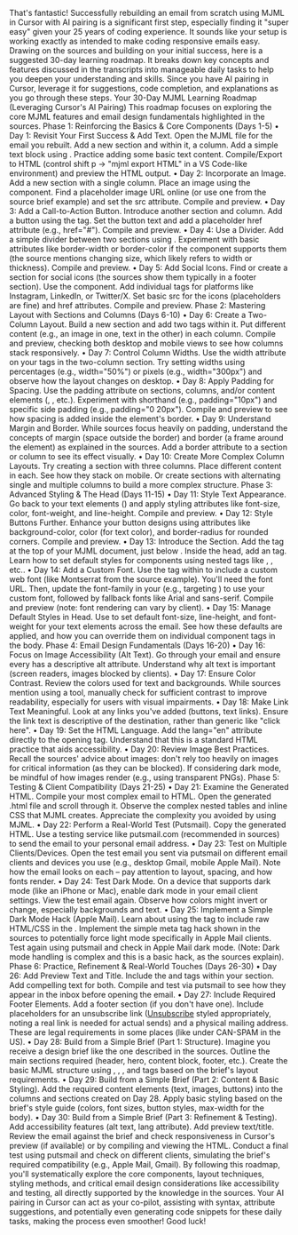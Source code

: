 That's fantastic! Successfully rebuilding an email from scratch using MJML in Cursor with AI pairing is a significant first step, especially finding it "super easy" given your 25 years of coding experience. It sounds like your setup is working exactly as intended to make coding responsive emails easy.
Drawing on the sources and building on your initial success, here is a suggested 30-day learning roadmap. It breaks down key concepts and features discussed in the transcripts into manageable daily tasks to help you deepen your understanding and skills. Since you have AI pairing in Cursor, leverage it for suggestions, code completion, and explanations as you go through these steps.
Your 30-Day MJML Learning Roadmap (Leveraging Cursor's AI Pairing)
This roadmap focuses on exploring the core MJML features and email design fundamentals highlighted in the sources.
Phase 1: Reinforcing the Basics & Core Components (Days 1-5)
•
Day 1: Revisit Your First Success & Add Text. Open the MJML file for the email you rebuilt. Add a new section and within it, a column. Add a simple text block using <mj-text>. Practice adding some basic text content. Compile/Export to HTML (control shift p -> "mjml export HTML" in a VS Code-like environment) and preview the HTML output.
•
Day 2: Incorporate an Image. Add a new section with a single column. Place an image using the <mj-image> component. Find a placeholder image URL online (or use one from the source brief example) and set the src attribute. Compile and preview.
•
Day 3: Add a Call-to-Action Button. Introduce another section and column. Add a button using the <mj-button> tag. Set the button text and add a placeholder href attribute (e.g., href="#"). Compile and preview.
•
Day 4: Use a Divider. Add a simple divider between two sections using <mj-divider>. Experiment with basic attributes like border-width or border-color if the component supports them (the source mentions changing size, which likely refers to width or thickness). Compile and preview.
•
Day 5: Add Social Icons. Find or create a section for social icons (the sources show them typically in a footer section). Use the <mj-social> component. Add individual <mj-social-element> tags for platforms like Instagram, LinkedIn, or Twitter/X. Set basic src for the icons (placeholders are fine) and href attributes. Compile and preview.
Phase 2: Mastering Layout with Sections and Columns (Days 6-10)
•
Day 6: Create a Two-Column Layout. Build a new section and add two <mj-column> tags within it. Put different content (e.g., an image in one, text in the other) in each column. Compile and preview, checking both desktop and mobile views to see how columns stack responsively.
•
Day 7: Control Column Widths. Use the width attribute on your <mj-column> tags in the two-column section. Try setting widths using percentages (e.g., width="50%") or pixels (e.g., width="300px") and observe how the layout changes on desktop.
•
Day 8: Apply Padding for Spacing. Use the padding attribute on sections, columns, and/or content elements (<mj-text>, <mj-image>, etc.). Experiment with shorthand (e.g., padding="10px") and specific side padding (e.g., padding="0 20px"). Compile and preview to see how spacing is added inside the element's border.
•
Day 9: Understand Margin and Border. While sources focus heavily on padding, understand the concepts of margin (space outside the border) and border (a frame around the element) as explained in the sources. Add a border attribute to a section or column to see its effect visually.
•
Day 10: Create More Complex Column Layouts. Try creating a section with three columns. Place different content in each. See how they stack on mobile. Or create sections with alternating single and multiple columns to build a more complex structure.
Phase 3: Advanced Styling & The Head (Days 11-15)
•
Day 11: Style Text Appearance. Go back to your text elements (<mj-text>) and apply styling attributes like font-size, color, font-weight, and line-height. Compile and preview.
•
Day 12: Style Buttons Further. Enhance your button designs using attributes like background-color, color (for text color), and border-radius for rounded corners. Compile and preview.
•
Day 13: Introduce the <mj-head> Section. Add the <mj-head> tag at the top of your MJML document, just below <mjml>. Inside the head, add an <mj-attributes> tag. Learn how to set default styles for components using nested tags like <mj-all>, <mj-text>, etc..
•
Day 14: Add a Custom Font. Use the <mj-font> tag within <mj-head> to include a custom web font (like Montserrat from the source example). You'll need the font URL. Then, update the font-family in your <mj-attributes> (e.g., targeting <mj-all>) to use your custom font, followed by fallback fonts like Arial and sans-serif. Compile and preview (note: font rendering can vary by client).
•
Day 15: Manage Default Styles in Head. Use <mj-attributes> to set default font-size, line-height, and font-weight for your text elements across the email. See how these defaults are applied, and how you can override them on individual component tags in the body.
Phase 4: Email Design Fundamentals (Days 16-20)
•
Day 16: Focus on Image Accessibility (Alt Text). Go through your email and ensure every <mj-image> has a descriptive alt attribute. Understand why alt text is important (screen readers, images blocked by clients).
•
Day 17: Ensure Color Contrast. Review the colors used for text and backgrounds. While sources mention using a tool, manually check for sufficient contrast to improve readability, especially for users with visual impairments.
•
Day 18: Make Link Text Meaningful. Look at any links you've added (buttons, text links). Ensure the link text is descriptive of the destination, rather than generic like "click here".
•
Day 19: Set the HTML Language. Add the lang="en" attribute directly to the opening <mjml> tag. Understand that this is a standard HTML practice that aids accessibility.
•
Day 20: Review Image Best Practices. Recall the sources' advice about images: don't rely too heavily on images for critical information (as they can be blocked). If considering dark mode, be mindful of how images render (e.g., using transparent PNGs).
Phase 5: Testing & Client Compatibility (Days 21-25)
•
Day 21: Examine the Generated HTML. Compile your most complex email to HTML. Open the generated .html file and scroll through it. Observe the complex nested tables and inline CSS that MJML creates. Appreciate the complexity you avoided by using MJML.
•
Day 22: Perform a Real-World Test (Putsmail). Copy the generated HTML. Use a testing service like putsmail.com (recommended in sources) to send the email to your personal email address.
•
Day 23: Test on Multiple Clients/Devices. Open the test email you sent via putsmail on different email clients and devices you use (e.g., desktop Gmail, mobile Apple Mail). Note how the email looks on each – pay attention to layout, spacing, and how fonts render.
•
Day 24: Test Dark Mode. On a device that supports dark mode (like an iPhone or Mac), enable dark mode in your email client settings. View the test email again. Observe how colors might invert or change, especially backgrounds and text.
•
Day 25: Implement a Simple Dark Mode Hack (Apple Mail). Learn about using the <mj-raw> tag to include raw HTML/CSS in the <mj-head>. Implement the simple meta tag hack shown in the sources to potentially force light mode specifically in Apple Mail clients. Test again using putsmail and check in Apple Mail dark mode. (Note: Dark mode handling is complex and this is a basic hack, as the sources explain).
Phase 6: Practice, Refinement & Real-World Touches (Days 26-30)
•
Day 26: Add Preview Text and Title. Include the <mj-preview> and <mj-title> tags within your <mj-head> section. Add compelling text for both. Compile and test via putsmail to see how they appear in the inbox before opening the email.
•
Day 27: Include Required Footer Elements. Add a footer section (if you don't have one). Include placeholders for an unsubscribe link (<a href="#">Unsubscribe</a> styled appropriately, noting a real link is needed for actual sends) and a physical mailing address. These are legal requirements in some places (like under CAN-SPAM in the US).
•
Day 28: Build from a Simple Brief (Part 1: Structure). Imagine you receive a design brief like the one described in the sources. Outline the main sections required (header, hero, content block, footer, etc.). Create the basic MJML structure using <mjml>, <mj-body>, <mj-section>, and <mj-column> tags based on the brief's layout requirements.
•
Day 29: Build from a Simple Brief (Part 2: Content & Basic Styling). Add the required content elements (text, images, buttons) into the columns and sections created on Day 28. Apply basic styling based on the brief's style guide (colors, font sizes, button styles, max-width for the body).
•
Day 30: Build from a Simple Brief (Part 3: Refinement & Testing). Add accessibility features (alt text, lang attribute). Add preview text/title. Review the email against the brief and check responsiveness in Cursor's preview (if available) or by compiling and viewing the HTML. Conduct a final test using putsmail and check on different clients, simulating the brief's required compatibility (e.g., Apple Mail, Gmail).
By following this roadmap, you'll systematically explore the core components, layout techniques, styling methods, and critical email design considerations like accessibility and testing, all directly supported by the knowledge in the sources. Your AI pairing in Cursor can act as your co-pilot, assisting with syntax, attribute suggestions, and potentially even generating code snippets for these daily tasks, making the process even smoother! Good luck!
